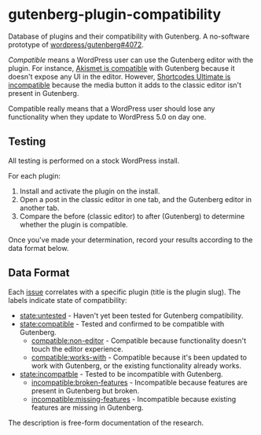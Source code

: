 # gutenberg-plugin-compatibility

Database of plugins and their compatibility with Gutenberg. A no-software prototype of [wordpress/gutenberg#4072](https://github.com/WordPress/gutenberg/issues/4072#issuecomment-355422208).

_Compatible_ means a WordPress user can use the Gutenberg editor with the plugin. For instance, [Akismet is compatible](https://github.com/danielbachhuber/gutenberg-plugin-compatibility/issues/1) with Gutenberg because it doesn't expose any UI in the editor. However, [Shortcodes Ultimate is incompatible](https://github.com/danielbachhuber/gutenberg-plugin-compatibility/issues/40) because the media button it adds to the classic editor isn't present in Gutenberg.

Compatible really means that a WordPress user should lose any functionality when they update to WordPress 5.0 on day one.

## Testing

All testing is performed on a stock WordPress install.

For each plugin:

1. Install and activate the plugin on the install.
2. Open a post in the classic editor in one tab, and the Gutenberg editor in another tab.
3. Compare the before (classic editor) to after (Gutenberg) to determine whether the plugin is compatible.

Once you've made your determination, record your results according to the data format below.

## Data Format

Each [issue](https://github.com/danielbachhuber/gutenberg-plugin-compatibility/issues) correlates with a specific plugin (title is the plugin slug). The labels indicate state of compatibility:

* [state:untested](https://github.com/danielbachhuber/gutenberg-plugin-compatibility/issues?q=is%3Aissue+is%3Aopen+label%3Astate%3Auntested) - Haven't yet been tested for Gutenberg compatibility.
* [state:compatible](https://github.com/danielbachhuber/gutenberg-plugin-compatibility/issues?q=is%3Aissue+is%3Aopen+label%3Astate%3Acompatible) - Tested and confirmed to be compatible with Gutenberg.
    * [compatible:non-editor](https://github.com/danielbachhuber/gutenberg-plugin-compatibility/issues?q=is%3Aissue+is%3Aopen+label%3Acompatible%3Anon-editor) - Compatible because functionality doesn't touch the editor experience.
    * [compatible:works-with](https://github.com/danielbachhuber/gutenberg-plugin-compatibility/issues?q=is%3Aissue+is%3Aopen+label%3Acompatible%3Aworks-with) - Compatible because it's been updated to work with Gutenberg, or the existing functionality already works.
* [state:incompatble](https://github.com/danielbachhuber/gutenberg-plugin-compatibility/issues?q=is%3Aopen+is%3Aissue+label%3Astate%3Aincompatible) - Tested to be incompatible with Gutenberg.
    * [incompatible:broken-features](https://github.com/danielbachhuber/gutenberg-plugin-compatibility/issues?q=is%3Aopen+is%3Aissue+label%3Aincompatible%3Abroken-features) - Incompatible because features are present in Gutenberg but broken.
    * [incompatible:missing-features](https://github.com/danielbachhuber/gutenberg-plugin-compatibility/issues?q=is%3Aopen+is%3Aissue+label%3Aincompatible%3Amissing-features) - Incompatible because existing features are missing in Gutenberg.

The description is free-form documentation of the research.
